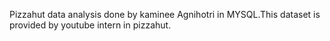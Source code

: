 Pizzahut data analysis done by kaminee Agnihotri in MYSQL.This dataset is provided by youtube intern in pizzahut.
